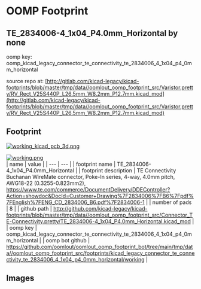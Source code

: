# OOMP Footprint  
## TE_2834006-4_1x04_P4.0mm_Horizontal  by none  
  
oomp key: oomp_kicad_legacy_connector_te_connectivity_te_2834006_4_1x04_p4_0mm_horizontal  
  
source repo at: [http://gitlab.com/kicad-legacy/kicad-footprints/blob/master/tmp/data//oomlout_oomp_footprint_src/Varistor.pretty/RV_Rect_V25S440P_L26.5mm_W8.2mm_P12.7mm.kicad_mod](http://gitlab.com/kicad-legacy/kicad-footprints/blob/master/tmp/data//oomlout_oomp_footprint_src/Varistor.pretty/RV_Rect_V25S440P_L26.5mm_W8.2mm_P12.7mm.kicad_mod)  
## Footprint  
  
[![working_kicad_pcb_3d.png](working_kicad_pcb_3d_600.png)](working_kicad_pcb_3d.png)  
  
[![working.png](working_600.png)](working.png)  
| name | value | 
| --- | --- | 
| footprint name | TE_2834006-4_1x04_P4.0mm_Horizontal | 
| footprint description | TE Connectivity Buchanan WireMate connector, Poke-In series, 4-way, 4.0mm pitch, AWG18-22 (0.3255-0.823mm2), https://www.te.com/commerce/DocumentDelivery/DDEController?Action=showdoc&DocId=Customer+Drawing%7F2834006%7FB6%7Fpdf%7FEnglish%7FENG_CD_2834006_B6.pdf%7F2834006-1 | 
| number of pads | 8 | 
| github path | http://github.com/kicad-legacy/kicad-footprints/blob/master/tmp/data//oomlout_oomp_footprint_src/Connector_TE-Connectivity.pretty/TE_2834006-4_1x04_P4.0mm_Horizontal.kicad_mod | 
| oomp key | oomp_kicad_legacy_connector_te_connectivity_te_2834006_4_1x04_p4_0mm_horizontal | 
| oomp bot github | https://github.com/oomlout/oomlout_oomp_footprint_bot/tree/main/tmp/data//oomlout_oomp_footprint_src/footprints/kicad_legacy_connector_te_connectivity_te_2834006_4_1x04_p4_0mm_horizontal/working | 
## Images  
